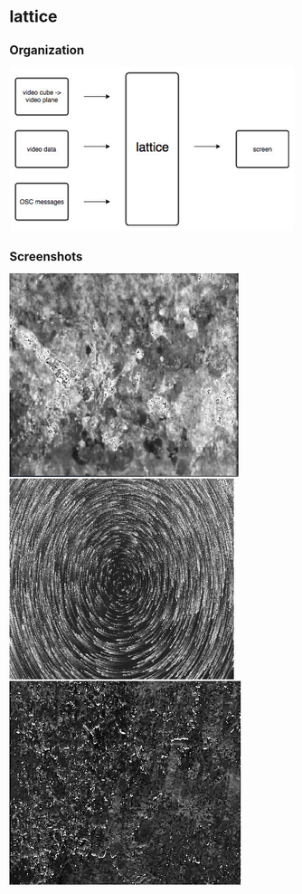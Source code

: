 # lattice

## Organization
![alt text](https://raw.githubusercontent.com/jmisciagno/lattice/master/flowchart.jpg "")  

## Screenshots
![alt text](https://raw.githubusercontent.com/jmisciagno/lattice/master/pic1.jpg "")  
![alt text](https://raw.githubusercontent.com/jmisciagno/lattice/master/pic2.jpg "")  
![alt text](https://raw.githubusercontent.com/jmisciagno/lattice/master/pic3.jpg "")  
